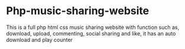 # Php-music-sharing-website
This is a full php html css music sharing website with function such as, download, upload, commenting, social sharing and like, it has an auto download and play counter
